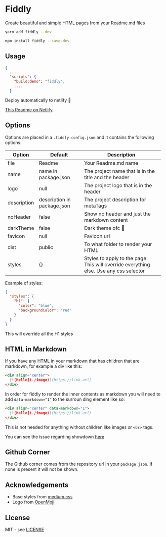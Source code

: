 # Fiddly

Create beautiful and simple HTML pages from your Readme.md files

```bash
yarn add fiddly --dev
```

```bash
npm install fiddly --save-dev
```

## Usage

```json
{
  ...
  "scripts": {
    "build:demo": "fiddly",
    ....
  }
```

Deploy automatically to netlify 🎉

[This Readme on Netlify](https://fiddly.netlify.com/)

## Options

Options are placed in a `.fiddly.config.json` and it contains the following options:

| Option      | Default                     | Description                                                                           |
| ----------- | --------------------------- | ------------------------------------------------------------------------------------- |
| file        | Readme                      | Your Readme.md name                                                                   |
| name        | name in package.json        | The project name that is in the title and the header                                  |
| logo        | null                        | The project logo that is in the header                                                |
| description | description in package.json | The project description for metaTags                                                  |
| noHeader    | false                       | Show no header and just the markdown content                                          |
| darkTheme   | false                       | Dark theme ofc 🎉                                                                     |
| favicon     | null                        | Favicon url                                                                           |
| dist        | public                      | To what folder to render your HTML                                                    |
| styles      | {}                          | Styles to apply to the page. This will override everything else. Use any css selector |

Example of styles:

```json
{
  "styles": {
    "h1": {
      "color": "blue",
      "backgroundColor": "red"
    }
  }
}
```

This will override all the H1 styles

## HTML in Markdown

If you have any HTML in your markdown that has children that are markdown, for example a div like this:

```markdown
<div align="center">
  [![Hello](./image)](https://link.url)
</div>
```

In order for fiddly to render the inner contents as markdown you will need to add `data-markdown="1"` to the surroun ding element like so:

```markdown
<div align="center" data-markdown="1">
  [![Hello](./image)](https://link.url)
</div>
```

This is not needed for anything without children like images or `<br>` tags.

You can see the issue regarding showdown [here](https://github.com/showdownjs/showdown/issues/178)

## Github Corner

The Github corner comes from the repository url in your `package.json`. If none is present it will not be shown.

## Acknowledgements

- Base styles from [medium.css](https://github.com/lucagez/medium.css)
- Logo from [OpenMoji](http://www.openmoji.org/library.html?search=beautiful&emoji=2728)

## License

MIT - see [LICENSE](https://github.com/SaraVieira/fiddly/blob/master/LICENSE)
